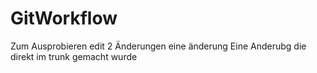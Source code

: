 # GitWorkflow
Zum Ausprobieren 
edit 2 Änderungen 
eine änderung
Eine Anderubg die direkt im trunk gemacht wurde 
